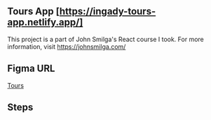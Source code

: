 ## Tours App [https://ingady-tours-app.netlify.app/]
This project is a part of John Smilga's React course I took. For more information, visit https://johnsmilga.com/

## Figma URL

[Tours](https://www.figma.com/file/OnLoM3AzBFaHzSc2iolJS0/Tours?node-id=0%3A1&t=wiRXOlTLN5ehekYI-1)

## Steps
